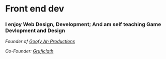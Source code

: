 # Front end dev
### I enjoy Web Design, Development; And am self teaching Game Devlopment and Design


*Founder of* [*Goofy Ah Productions*](https://github.com/Goofy-Ah-Productions)

*Co-Founder:* [*Gruficlath*](https://github.com/GlitchyCrafting)
